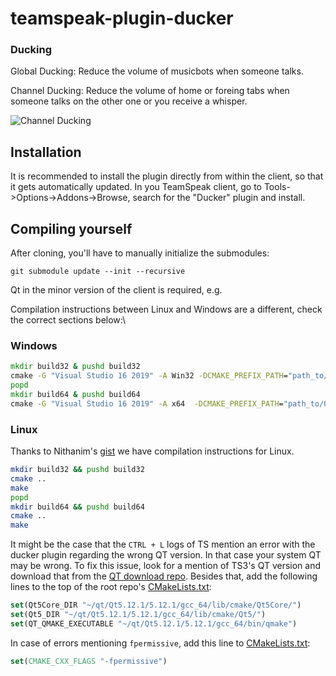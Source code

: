 # teamspeak-plugin-ducker

### Ducking
Global Ducking: Reduce the volume of musicbots when someone talks.

Channel Ducking: Reduce the volume of home or foreing tabs when someone talks on the other one or you receive a whisper.

![Channel Ducking](https://github.com/thorwe/CrossTalk/raw/master/misc/ct_screenie_duck.png "Channel Ducking")

## Installation

It is recommended to install the plugin directly from within the client, so that it gets automatically updated.
In you TeamSpeak client, go to Tools->Options->Addons->Browse, search for the "Ducker" plugin and install.

## Compiling yourself
After cloning, you'll have to manually initialize the submodules:
```
git submodule update --init --recursive
```

Qt in the minor version of the client is required, e.g.

Compilation instructions between Linux and Windows are a different, check the correct sections below:\

### Windows
```cmd
mkdir build32 & pushd build32
cmake -G "Visual Studio 16 2019" -A Win32 -DCMAKE_PREFIX_PATH="path_to/Qt/5.12.3/msvc2017" ..
popd
mkdir build64 & pushd build64
cmake -G "Visual Studio 16 2019" -A x64  -DCMAKE_PREFIX_PATH="path_to/Qt/5.12.3/msvc2017_64" ..
```
### Linux
Thanks to Nithanim's [gist](https://gist.github.com/Nithanim/3f65a2a7631373c445c7998a25f7fad6) we have compilation
instructions for Linux.
```bash
mkdir build32 && pushd build32
cmake ..
make
popd
mkdir build64 && pushd build64
cmake ..
make
```
It might be the case that the `CTRL + L` logs of TS mention an error with the ducker plugin regarding the wrong QT version.
In that case your system QT may be wrong. To fix this issue, look for a mention of TS3's QT version and download that from
the [QT download repo](https://download.qt.io/official_releases/qt/5.12/5.12.1/).
Besides that, add the following lines to the top of the root repo's [CMakeLists.txt](CMakeLists.txt):
```cmake
set(Qt5Core_DIR "~/qt/Qt5.12.1/5.12.1/gcc_64/lib/cmake/Qt5Core/")
set(Qt5_DIR "~/qt/Qt5.12.1/5.12.1/gcc_64/lib/cmake/Qt5/")
set(QT_QMAKE_EXECUTABLE "~/qt/Qt5.12.1/5.12.1/gcc_64/bin/qmake")
```
In case of errors mentioning `fpermissive`, add this line to [CMakeLists.txt](deps/teamspeak-plugin-qt-common/CMakeLists.txt):
```cmake
set(CMAKE_CXX_FLAGS "-fpermissive")
```
